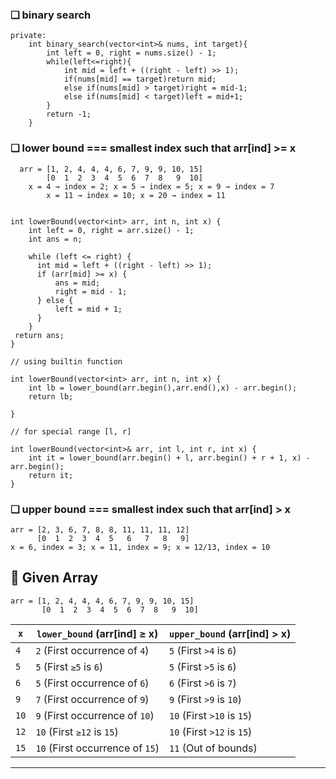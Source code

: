 ### ❏ binary search

    private:
        int binary_search(vector<int>& nums, int target){
            int left = 0, right = nums.size() - 1;
            while(left<=right){
                int mid = left + ((right - left) >> 1);
                if(nums[mid] == target)return mid;
                else if(nums[mid] > target)right = mid-1;
                else if(nums[mid] < target)left = mid+1;
            }
            return -1;
        }


### ❏ lower bound === smallest index such that arr[ind] >= x 

      arr = [1, 2, 4, 4, 4, 6, 7, 9, 9, 10, 15]
            [0  1  2  3  4  5  6  7  8   9  10]
	    x = 4 → index = 2; x = 5 → index = 5; x = 9 → index = 7
     	    x = 11 → index = 10; x = 20 → index = 11


    int lowerBound(vector<int> arr, int n, int x) {
        int left = 0, right = arr.size() - 1;
        int ans = n;
    
        while (left <= right) {
          int mid = left + ((right - left) >> 1);
          if (arr[mid] >= x) {
              ans = mid;
              right = mid - 1;
          } else {
              left = mid + 1;
          }
        }
     return ans; 
    }

    // using builtin function
    
    int lowerBound(vector<int> arr, int n, int x) {
	    int lb = lower_bound(arr.begin(),arr.end(),x) - arr.begin();
	    return lb;
    
    }

    // for special range [l, r]
    
    int lowerBound(vector<int>& arr, int l, int r, int x) {
        int it = lower_bound(arr.begin() + l, arr.begin() + r + 1, x) - arr.begin();
        return it; 
    }



### ❏ upper bound === smallest index such that arr[ind] > x 

	arr = [2, 3, 6, 7, 8, 8, 11, 11, 11, 12]
 	      [0  1  2  3  4  5   6   7   8   9]
 	x = 6, index = 3; x = 11, index = 9; x = 12/13, index = 10



## **🔹 Given Array**
```
arr = [1, 2, 4, 4, 4, 6, 7, 9, 9, 10, 15]
       [0  1  2  3  4  5  6  7  8   9  10]
```

| `x`  | `lower_bound` (arr[ind] ≥ x) | `upper_bound` (arr[ind] > x) |
|------|-----------------------------|-----------------------------|
| `4`  | `2`  (First occurrence of `4`)  | `5`  (First `>4` is `6`)  |
| `5`  | `5`  (First `≥5` is `6`)  | `5`  (First `>5` is `6`)  |
| `6`  | `5`  (First occurrence of `6`)  | `6`  (First `>6` is `7`)  |
| `9`  | `7`  (First occurrence of `9`)  | `9`  (First `>9` is `10`) |
| `10` | `9`  (First occurrence of `10`) | `10` (First `>10` is `15`) |
| `12` | `10` (First `≥12` is `15`) | `10` (First `>12` is `15`) |
| `15` | `10` (First occurrence of `15`) | `11` (Out of bounds) |

---

